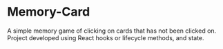 # Memory-Card
A simple memory game of clicking on cards that has not been clicked on. Project developed using React hooks or lifecycle methods, and state.
